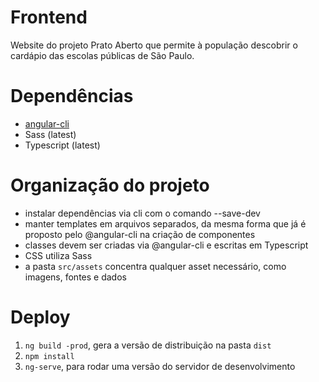 # Frontend

Website do projeto Prato Aberto que permite à população descobrir o cardápio das escolas públicas de São Paulo.

# Dependências

 * [angular-cli](https://github.com/angular/angular-cli)
 * Sass (latest)
 * Typescript (latest)

# Organização do projeto

 * instalar dependências via cli com o comando --save-dev
 * manter templates em arquivos separados, da mesma forma que já é proposto pelo @angular-cli na criação de componentes
 * classes devem ser criadas via @angular-cli e escritas em Typescript
 * CSS utiliza Sass
 * a pasta `src/assets` concentra qualquer asset necessário, como imagens, fontes e dados

# Deploy

 1. `ng build -prod`, gera a versão de distribuição na pasta `dist`
 2. `npm install`
 3. `ng-serve`, para rodar uma versão do servidor de desenvolvimento
